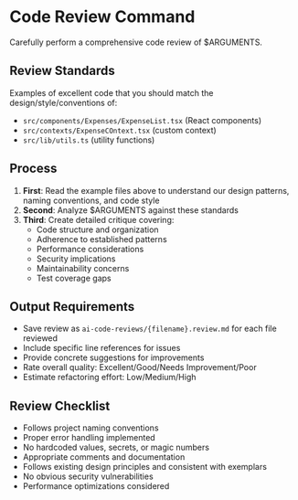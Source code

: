 # Code Review Command

Carefully perform a comprehensive code review of $ARGUMENTS.

## Review Standards
Examples of excellent code that you should match the design/style/conventions of:
- `src/components/Expenses/ExpenseList.tsx` (React components)
- `src/contexts/ExpenseCOntext.tsx` (custom context)
- `src/lib/utils.ts` (utility functions)

## Process
1. **First**: Read the example files above to understand our design patterns, naming conventions, and code style
2. **Second**: Analyze $ARGUMENTS against these standards
3. **Third**: Create detailed critique covering:
   - Code structure and organization
   - Adherence to established patterns
   - Performance considerations
   - Security implications
   - Maintainability concerns
   - Test coverage gaps

## Output Requirements
- Save review as `ai-code-reviews/{filename}.review.md` for each file reviewed
- Include specific line references for issues
- Provide concrete suggestions for improvements
- Rate overall quality: Excellent/Good/Needs Improvement/Poor
- Estimate refactoring effort: Low/Medium/High

## Review Checklist
- Follows project naming conventions
- Proper error handling implemented
- No hardcoded values, secrets, or magic numbers
- Appropriate comments and documentation
- Follows existing design principles and consistent with exemplars
- No obvious security vulnerabilities
- Performance optimizations considered